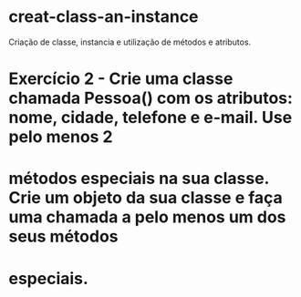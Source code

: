 # creat-class-an-instance
 Criação de classe, instancia e utilização de métodos e atributos.
# Exercício 2 - Crie uma classe chamada Pessoa() com os atributos: nome, cidade, telefone e e-mail. Use pelo menos 2
# métodos especiais na sua classe. Crie um objeto da sua classe e faça uma chamada a pelo menos um dos seus métodos
# especiais.
